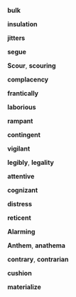 
**bulk** 

**insulation**

**jitters**  

**segue**

**Scour**, **scouring**  

**complacency** 

**frantically**  

**laborious**

**rampant**  

**contingent**

**vigilant**  

**legibly**, **legality**  

**attentive**  

**cognizant**

**distress**  

**reticent**  

**Alarming** 

**Anthem**, **anathema**  

**contrary**, **contrarian**  

**cushion**  

**materialize**

